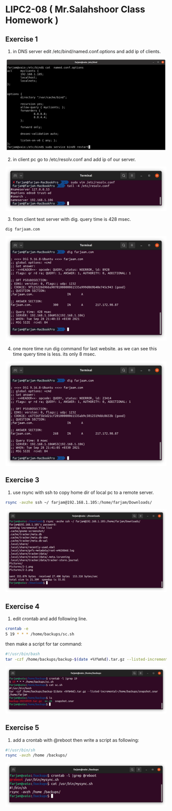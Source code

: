 # LIPC2-08 ( Mr.Salahshoor Class Homework )

## Exercise 1
1. in DNS server edit /etc/bind/named.conf.options and add ip of clients.


![image1-1](assets/1-1.png)

2. in client pc go to /etc/resolv.conf and add ip of our server.

![image1-2](assets/1-2.png)


3. from client test server with dig. query time is 428 msec.

```bash
dig farjaam.com
```

![image1-3](assets/1-3.png)

4. one more time run dig command for last website. as we can see this time query time is less. its only 8 msec.

![image1-4](assets/1-4.png)


## Exercise 3
1. use rsync with ssh to copy home dir of local pc to a remote server.

```bash
rsync -avzhe ssh ~/ farjam@192.168.1.105:/home/farjam/Downloads/
```

![image3](assets/3.png)


## Exercise 4
1. edit crontab and add following line. 
```bash
crontab -e
5 19 * * * /home/backups/sc.sh
```
then make a script for tar command:

```bash
#!/usr/bin/bash
tar -czf /home/backups/backup-$(date +%Y%m%d).tar.gz --listed-incremental=/home/backups/snapshot.snar /home/farjam
```
![image4](assets/4.png)



## Exercise 5
1. add a crontab with @reboot then write a script as following:
```bash
#!/usr/bin/sh
rsync -avzh /home /backups/
```
![image5](assets/5.png)


